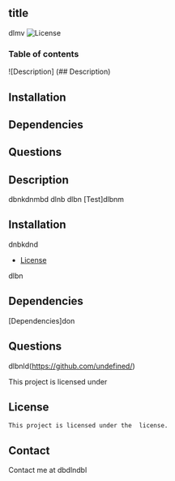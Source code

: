 ## title 
  dlmv
  ![License](https://img.shields.io/badge/License--yellowgreen.svg)

  ### Table of contents
  ![Description] (## Description)
  ## Installation
  ## Dependencies 
  ## Questions


  ## Description 
  dbnkdnmbd
  dlnb
  dlbn
  [Test]dlbnm

  ## Installation
  dnbkdnd
  
 * [License](#license) 

  dlbn


 ## Dependencies
  [Dependencies]don

  ## Questions
  dlbnld(https://github.com/undefined/)
 
  

 This project is licensed under 

 ## License
    This project is licensed under the  license.

## Contact

   Contact me at dbdlndbl
